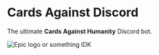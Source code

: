 # Cards Against Discord

The ultimate **Cards Against Humanity** Discord bot.

![Epic logo or something IDK](https://i.imgur.com/DuY0wrg.png)
